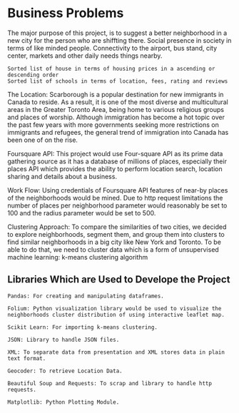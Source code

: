 # Business Problems

The major purpose of this project, is to suggest a better neighborhood in a new city for the person who are shiffting there. Social presence in society in terms of like minded people. Connectivity to the airport, bus stand, city center, markets and other daily needs things nearby.

    Sorted list of house in terms of housing prices in a ascending or descending order
    Sorted list of schools in terms of location, fees, rating and reviews

The Location: Scarborough is a popular destination for new immigrants in Canada to reside. As a result, it is one of the most diverse and multicultural areas in the Greater Toronto Area, being home to various religious groups and places of worship. Although immigration has become a hot topic over the past few years with more governments seeking more restrictions on immigrants and refugees, the general trend of immigration into Canada has been one of on the rise.

Foursquare API: This project would use Four-square API as its prime data gathering source as it has a database of millions of places, especially their places API which provides the ability to perform location search, location sharing and details about a business.

Work Flow: Using credentials of Foursquare API features of near-by places of the neighborhoods would be mined. Due to http request limitations the number of places per neighborhood parameter would reasonably be set to 100 and the radius parameter would be set to 500.

Clustering Approach: To compare the similarities of two cities, we decided to explore neighborhoods, segment them, and group them into clusters to find similar neighborhoods in a big city like New York and Toronto. To be able to do that, we need to cluster data which is a form of unsupervised machine learning: k-means clustering algorithm

## Libraries Which are Used to Develope the Project

    Pandas: For creating and manipulating dataframes.

    Folium: Python visualization library would be used to visualize the neighborhoods cluster distribution of using interactive leaflet map.

    Scikit Learn: For importing k-means clustering.

    JSON: Library to handle JSON files.

    XML: To separate data from presentation and XML stores data in plain text format.

    Geocoder: To retrieve Location Data.

    Beautiful Soup and Requests: To scrap and library to handle http requests.

    Matplotlib: Python Plotting Module.
